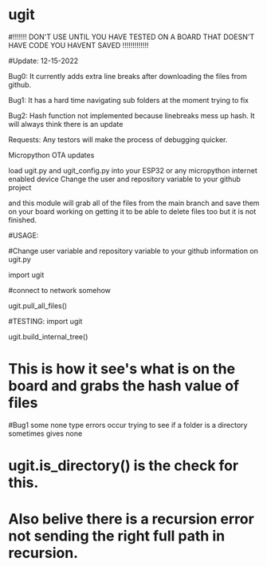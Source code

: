# ugit

#!!!!!!! DON'T USE UNTIL YOU HAVE TESTED ON A BOARD THAT DOESN'T HAVE CODE YOU HAVENT SAVED !!!!!!!!!!!!!

#Update: 12-15-2022

Bug0: It currently adds extra line breaks after downloading the files from github.

Bug1: It has a hard time navigating sub folders at the moment trying to fix

Bug2: Hash function not implemented because linebreaks mess up hash. It will always think there is an update

Requests: Any testors will make the process of debugging quicker.

Micropython OTA updates

load ugit.py and ugit_config.py into your ESP32 or any micropython internet enabled device
Change the user and repository variable to your github project

and this module will grab all of the files from the main branch and save them on your board
working on getting it to be able to delete files too but it is not finished.


#USAGE:

#Change user variable and repository variable to your github information on ugit.py

import ugit

#connect to network somehow

ugit.pull_all_files()

#TESTING:
import ugit

ugit.build_internal_tree()
# This is how it see's what is on the board and grabs the hash value of files
#Bug1 some none type errors occur trying to see if a folder is a directory sometimes gives none
# ugit.is_directory() is the check for this.
# Also belive there is a recursion error not sending the right full path in recursion.


